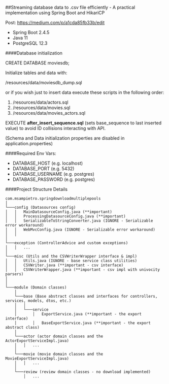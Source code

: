 ##Streaming database data to .csv file efficiently - A practical implementation using Spring Boot and HikariCP

Post: https://medium.com/p/a1cda85fb33b/edit

- Spring Boot 2.4.5
- Java 11
- PostgreSQL 12.3

####Database initialization

CREATE DATABASE moviesdb;

Initialize tables and data with: 

/resources/data/moviesdb_dump.sql

or if you wish just to insert data execute these scripts in the following order:
1) /resources/data/actors.sql
2) /resources/data/movies.sql
3) /resources/data/movies_actors.sql
   
EXECUTE __after_insert_sequence.sql__ (sets base_sequence to last inserted value) to avoid ID collisions interacting with API.

(Schema and Data initialization properties are disabled in application.properties)

####Required Env Vars:
- DATABASE_HOST (e.g. localhost)
- DATABASE_PORT (e.g. 5432)
- DATABASE_USERNAME (e.g. postgres)
- DATABASE_PASSWORD (e.g. postgres)


####Project Structure Details

```
com.msampietro.springdownloadmultiplepools
│
└───config (Datasources config)
│   │   MainDatasourceConfig.java (**important)
│   │   ProcessingDatasourceConfig.java (**important)
│   │   SerializableToStringConverter.java (IGNORE - Serializable error workaround)
│   │   WebMvcConfig.java (IGNORE - Serializable error workaround)
│   │
│   
└───exception (ControllerAdvice and custom exceptions)
│   │   ...
│ 
└───misc (Utils and the CSVWriterWrapper interface & impl)
│   │   Utils.java (IGNORE - base service class utilities)
│   │   CSVWriter.java (**important - csv interface)
│   │   CSVWriterWrapper.java (**important - csv impl with univocity parsers)
│
│  
└───module (Domain classes)
    │
    └───base (Base abstract classes and interfaces for controllers, services, models, dtos, etc.)
    │   │
    │   └───service
    │       │   ExportService.java (**important - the export interface)
    │       │   BaseExportService.java (**important - the export abstract class)
    │
    └───actor (actor domain classes and the ActorExportServiceImpl.java)
    │   │   ...
    │
    └───movie (movie domain classes and the MovieExportServiceImpl.java)
    │   │   ...
    │
    └───review (review domain classes - no download implemented)
        │   ...
    
```

